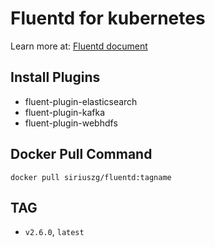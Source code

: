# Fluentd for kubernetes

Learn more at: [Fluentd document](https://docs.fluentd.org)

## Install Plugins

* fluent-plugin-elasticsearch
* fluent-plugin-kafka
* fluent-plugin-webhdfs

## Docker Pull Command

`docker pull siriuszg/fluentd:tagname`

## TAG

* `v2.6.0`, `latest`
